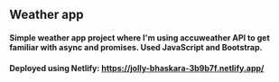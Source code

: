 ## Weather app

#### Simple weather app project where I'm using accuweather API to get familiar with async and promises. Used JavaScript and Bootstrap.


#### Deployed using Netlify: https://jolly-bhaskara-3b9b7f.netlify.app/
